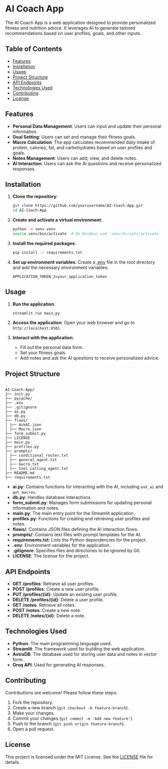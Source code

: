 # AI Coach App

The AI Coach App is a web application designed to provide personalized fitness and nutrition advice. It leverages AI to generate tailored recommendations based on user profiles, goals, and other inputs.

## Table of Contents

- [Features](#features)
- [Installation](#installation)
- [Usage](#usage)
- [Project Structure](#project-structure)
- [API Endpoints](#api-endpoints)
- [Technologies Used](#technologies-used)
- [Contributing](#contributing)
- [License](#license)

## Features

- **Personal Data Management**: Users can input and update their personal information.
- **Goal Setting**: Users can set and manage their fitness goals.
- **Macro Calculation**: The app calculates recommended daily intake of protein, calories, fat, and carbohydrates based on user profiles and goals.
- **Notes Management**: Users can add, view, and delete notes.
- **AI Interaction**: Users can ask the AI questions and receive personalized responses.

## Installation

1. **Clone the repository**:

   ```sh
   git clone https://github.com/yourusername/AI-Coach-App.git
   cd AI-Coach-App
   ```

2. **Create and activate a virtual environment**:

   ```sh
   python -m venv venv
   source venv/bin/activate  # On Windows use `venv\Scripts\activate`
   ```

3. **Install the required packages**:

   ```sh
   pip install -r requirements.txt
   ```

4. **Set up environment variables**:
   Create a [.env](http://_vscodecontentref_/0) file in the root directory and add the necessary environment variables:
   ```
   APPLICATION_TOKEN_2=your_application_token
   ```

## Usage

1. **Run the application**:

   ```sh
   streamlit run main.py
   ```

2. **Access the application**:
   Open your web browser and go to `http://localhost:8501`.

3. **Interact with the application**:
   - Fill out the personal data form.
   - Set your fitness goals.
   - Add notes and ask the AI questions to receive personalized advice.

## Project Structure

```plaintext
.
AI-Coach-App/
├── init.py
├── pycache/
├── .env
├── .gitignore
├── ai.py
├── db.py
├── flows/
│ ├── AskAI.json
│ ├── Macro.json
├── form_submit.py
├── LICENSE
├── main.py
├── profiles.py
├── prompts/
│ ├── conditional_router.txt
│ ├── general_agent.txt
│ ├── macro.txt
│ ├── tool_calling_agent.txt
├── README.md
├── requirements.txt
```


- **ai.py**: Contains functions for interacting with the AI, including `ask_ai` and `get_macros`.
- **db.py**: Handles database interactions.
- **form_submit.py**: Manages form submissions for updating personal information and notes.
- **main.py**: The main entry point for the Streamlit application.
- **profiles.py**: Functions for creating and retrieving user profiles and notes.
- **flows/**: Contains JSON files defining the AI interaction flows.
- **prompts/**: Contains text files with prompt templates for the AI.
- **requirements.txt**: Lists the Python dependencies for the project.
- **.env**: Environment variables for the application.
- **.gitignore**: Specifies files and directories to be ignored by Git.
- **LICENSE**: The license for the project.

## API Endpoints

- **GET /profiles**: Retrieve all user profiles.
- **POST /profiles**: Create a new user profile.
- **PUT /profiles/{id}**: Update an existing user profile.
- **DELETE /profiles/{id}**: Delete a user profile.
- **GET /notes**: Retrieve all notes.
- **POST /notes**: Create a new note.
- **DELETE /notes/{id}**: Delete a note.

## Technologies Used

- **Python**: The main programming language used.
- **Streamlit**: The framework used for building the web application.
- **AstraDB**: The database used for storing user data and notes in vector form.
- **Groq API**: Used for generating AI responses.

## Contributing

Contributions are welcome! Please follow these steps:

1. Fork the repository.
2. Create a new branch (`git checkout -b feature-branch`).
3. Make your changes.
4. Commit your changes (`git commit -m 'Add new feature'`).
5. Push to the branch (`git push origin feature-branch`).
6. Open a pull request.

## License

This project is licensed under the MIT License. See the [LICENSE](http://_vscodecontentref_/1) file for details.
